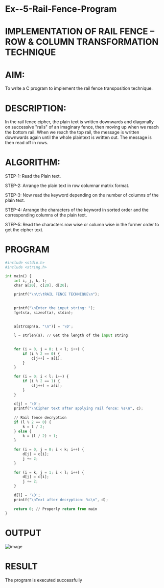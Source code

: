 # Ex--5-Rail-Fence-Program

# IMPLEMENTATION OF RAIL FENCE – ROW & COLUMN TRANSFORMATION TECHNIQUE

# AIM:

To write a C program to implement the rail fence transposition technique.

# DESCRIPTION:

In the rail fence cipher, the plain text is written downwards and diagonally on successive "rails" of an imaginary fence, then moving up when we reach the bottom rail. When we reach the top rail, the message is written downwards again until the whole plaintext is written out. The message is then read off in rows.

# ALGORITHM:

STEP-1: Read the Plain text.

STEP-2: Arrange the plain text in row columnar matrix format.

STEP-3: Now read the keyword depending on the number of columns of the plain text.

STEP-4: Arrange the characters of the keyword in sorted order and the corresponding columns of 
the plain text.

STEP-5: Read the characters row wise or column wise in the former order to get the cipher text.

# PROGRAM
```python
#include <stdio.h>
#include <string.h>

int main() {
    int i, j, k, l;
    char a[20], c[20], d[20];
    
    printf("\n\t\tRAIL FENCE TECHNIQUE\n");
    
    
    printf("\nEnter the input string: ");
    fgets(a, sizeof(a), stdin);
    
    
    a[strcspn(a, "\n")] = '\0';
    
    l = strlen(a); // Get the length of the input string
    
    
    for (i = 0, j = 0; i < l; i++) {
        if (i % 2 == 0) {
            c[j++] = a[i];
        }
    }
    
    for (i = 0; i < l; i++) {
        if (i % 2 == 1) {
            c[j++] = a[i];
        }
    }
    
    c[j] = '\0'; 
    printf("\nCipher text after applying rail fence: %s\n", c);
    
    // Rail fence decryption
    if (l % 2 == 0) {
        k = l / 2;
    } else {
        k = (l / 2) + 1;
    }
    
    for (i = 0, j = 0; i < k; i++) {
        d[j] = c[i];
        j += 2;
    }
    
    for (i = k, j = 1; i < l; i++) {
        d[j] = c[i];
        j += 2;
    }
    
    d[l] = '\0'; 
    printf("\nText after decryption: %s\n", d);
    
    return 0; // Properly return from main
}

```

# OUTPUT
![image](https://github.com/user-attachments/assets/8a57c1d9-66b5-4476-afb1-ff312ca19fe4)


# RESULT
The program is executed successfully
